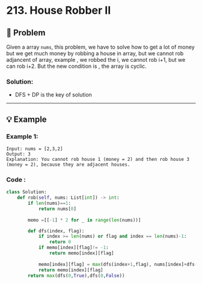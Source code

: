 # 213. House Robber II

## 📝 Problem

Given a array `nums`, this problem, we have to solve how to get a lot of money but we get much money by robbing a house in array, but we cannot rob adjancent of array, example , we robbed the i, we cannot rob i+1, but we can rob i+2. But the new condition is , the array is cyclic.

### **Solution**:
- DFS + DP is the key of solution
---

## 💡 Example

### **Example 1**:
````
Input: nums = [2,3,2]
Output: 3
Explanation: You cannot rob house 1 (money = 2) and then rob house 3 (money = 2), because they are adjacent houses.
````
### **Code** :

```python
class Solution:
    def rob(self, nums: List[int]) -> int:
        if len(nums)==1:
            return nums[0]
        
        memo =[[-1] * 2 for _ in range(len(nums))]

        def dfs(index, flag):
            if index >= len(nums) or flag and index == len(nums)-1:
                return 0
            if memo[index][flag]!= -1:
                return memo[index][flag]
            
            memo[index][flag] = max(dfs(index+1,flag), nums[index]+dfs(index+2, flag or (index==0)))
            return memo[index][flag]
        return max(dfs(0,True),dfs(0,False))
````
